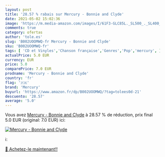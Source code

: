 ```yaml
---
layout: post
title: '28.57 % rabais sur Mercury - Bonnie and Clyde'
date: 2021-05-02 15:02:36
image: 'https://m.media-amazon.com/images/I/61F3-GLC85L._SL500_._SL400_.jpg'
comments: true
category: ofertas
author: 'tole.es'
slug: 'B002UOOMWQ-fr Mercury - Bonnie and Clyde'
sku: 'B002UOOMWQ-fr'
tags: [ 'CD et Vinyles','Chanson française','Genres','Pop','mercury', ]
actualPrice: 5.0 EUR
currency: EUR
price: 5.0
comparePrice: 7.0 EUR
prodname: 'Mercury - Bonnie and Clyde'
country: 'fr'
flag: '🇫🇷'
brand: 'Mercury'
buyurl: 'https://www.amazon.fr/dp/B002UOOMWQ/?tag=tolees0d-21'
descuento: '28.57'
average: '5.0'
---
```


Vous avez [Mercury - Bonnie and Clyde](https://www.amazon.fr/dp/B002UOOMWQ/?tag=tolees0d-21)  à  28.57 % de réduction, prix final  5.0 EUR (original: 7.0 EUR) ici:

[![Mercury - Bonnie and Clyde](https://m.media-amazon.com/images/I/61F3-GLC85L._SL500_._SL400_.jpg)](https://www.amazon.fr/dp/B002UOOMWQ/?tag=tolees0d-21)

ℹ️:


[🛒 Achetez-le maintenant!!](https://www.amazon.fr/dp/B002UOOMWQ/?tag=tolees0d-21)
